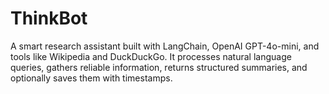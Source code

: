 # ThinkBot
A smart research assistant built with LangChain, OpenAI GPT-4o-mini, and tools like Wikipedia and DuckDuckGo. It processes natural language queries, gathers reliable information, returns structured summaries, and optionally saves them with timestamps.

